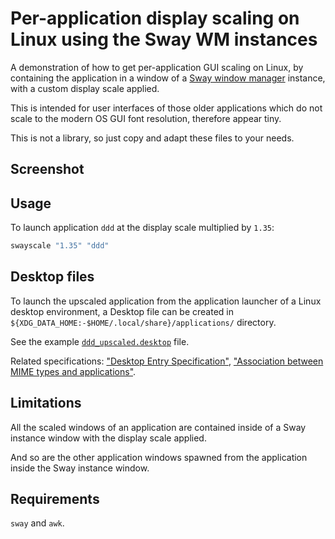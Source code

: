# Per-application display scaling on Linux using the Sway WM instances

A demonstration of how to get per-application GUI scaling on Linux, by containing the application in a window of a [Sway window manager](https://swaywm.org/) instance, with a custom display scale applied.

This is intended for user interfaces of those older applications which do not scale to the modern OS GUI font resolution, therefore appear tiny.

This is not a library, so just copy and adapt these files to your needs.

## Screenshot

## Usage

To launch application `ddd` at the display scale multiplied by `1.35`:

```sh
swayscale "1.35" "ddd"
```

## Desktop files

To launch the upscaled application from the application launcher of a Linux desktop environment, a Desktop file can be created in `${XDG_DATA_HOME:-$HOME/.local/share}/applications/` directory.

See the example [`ddd_upscaled.desktop`](./.local/share/applications/ddd_upscaled.desktop) file.

Related specifications: ["Desktop Entry Specification"](https://specifications.freedesktop.org/desktop-entry-spec/latest/), ["Association between MIME types and applications"](https://specifications.freedesktop.org/mime-apps-spec/latest/).

## Limitations

All the scaled windows of an application are contained inside of a Sway instance window with the display scale applied.

And so are the other application windows spawned from the application inside the Sway instance window.

## Requirements

`sway` and `awk`.
